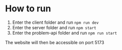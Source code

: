 # How to run

1. Enter the client folder and run `npm run dev`
2. Enter the server folder and run `npm start`
3. Enter the problem-api folder and run `npm run start`

The website will then be accessible on port 5173
